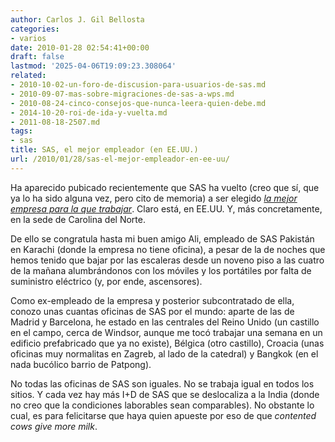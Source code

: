 ```yaml
---
author: Carlos J. Gil Bellosta
categories:
- varios
date: 2010-01-28 02:54:41+00:00
draft: false
lastmod: '2025-04-06T19:09:23.308064'
related:
- 2010-10-02-un-foro-de-discusion-para-usuarios-de-sas.md
- 2010-09-07-mas-sobre-migraciones-de-sas-a-wps.md
- 2010-08-24-cinco-consejos-que-nunca-leera-quien-debe.md
- 2014-10-20-roi-de-ida-y-vuelta.md
- 2011-08-18-2507.md
tags:
- sas
title: SAS, el mejor empleador (en EE.UU.)
url: /2010/01/28/sas-el-mejor-empleador-en-ee-uu/
---
```


Ha aparecido pubicado recientemente que SAS ha vuelto (creo que sí, que ya lo ha sido alguna vez, pero cito de memoria) a ser elegido [_la mejor empresa para la que trabajar_](http://money.cnn.com/2010/01/21/technology/sas_best_companies.fortune/). Claro está, en EE.UU. Y, más concretamente, en la sede de Carolina del Norte.

De ello se congratula hasta mi buen amigo Ali, empleado de SAS Pakistán en Karachi (donde la empresa no tiene oficina), a pesar de la de noches que hemos tenido que bajar por las escaleras desde un noveno piso a las cuatro de la mañana alumbrándonos con los móviles y los portátiles por falta de suministro eléctrico (y, por ende, ascensores).

Como ex-empleado de la empresa y posterior subcontratado de ella, conozo unas cuantas oficinas de SAS por el mundo: aparte de las de Madrid y Barcelona, he estado en las centrales del Reino Unido (un castillo en el campo, cerca de Windsor, aunque me tocó trabajar una semana en un edificio prefabricado que ya no existe), Bélgica (otro castillo), Croacia (unas oficinas muy normalitas en Zagreb, al lado de la catedral) y Bangkok (en el nada bucólico barrio de Patpong).

No todas las oficinas de SAS son iguales. No se trabaja igual en todos los sitios. Y cada vez hay más I+D de SAS que se deslocaliza a la India (donde no creo que la condiciones laborables sean comparables). No obstante lo cual, es para felicitarse que haya quien apueste por eso de que _contented cows give more milk_.